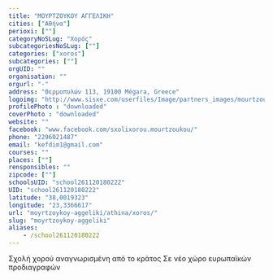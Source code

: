 ```yaml
---
title: "ΜΟΥΡΤΖΟΥΚΟΥ ΑΓΓΕΛΙΚΗ"
cities: ["Αθήνα"]
perioxi: [""]
categoryNoSLug: "Χορός"
subcategoriesNoSLug: [""]
categories: ["xoros"]
subcategories: [""]
orgUID: ""
organisation: ""
orgurl: "-"
address: "Θερμοπυλών 113, 19100 Mégara, Greece"
logoimg: "http://www.sisxe.com/userfiles/Image/partners_images/mourtzoukou.jpg"
profilePhoto : "downloaded"
coverPhoto : "downloaded"
website: ""
facebook: "www.facebook.com/sxolixorou.mourtzoukou/"
phone: "2296021487"
email: "kefdim1@gmail.com"
courses: ""
places: [""]
rensponsibles: ""
zipcode: [""]
schoolsUID: "school261120180222"
UID: "school261120180222"
latitude: "38,0019323"
longitude: "23,3366617"
url: "moyrtzoykoy-aggeliki/athina/xoros/"
slug: "moyrtzoykoy-aggeliki"
aliases:
    - /school261120180222
---
```



Σχολή χορού αναγνωρισμένη από το κράτος Σε νέο χώρο ευρωπαϊκών προδιαγραφών

